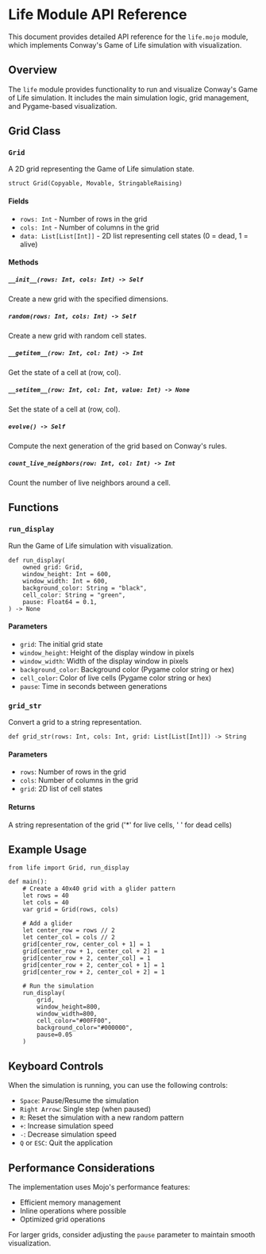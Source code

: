 # Life Module API Reference

This document provides detailed API reference for the `life.mojo` module, which implements Conway's Game of Life simulation with visualization.

## Overview

The `life` module provides functionality to run and visualize Conway's Game of Life simulation. It includes the main simulation logic, grid management, and Pygame-based visualization.

## Grid Class

### `Grid`

A 2D grid representing the Game of Life simulation state.

```mojo
struct Grid(Copyable, Movable, StringableRaising)
```

#### Fields
- `rows: Int` - Number of rows in the grid
- `cols: Int` - Number of columns in the grid
- `data: List[List[Int]]` - 2D list representing cell states (0 = dead, 1 = alive)

#### Methods

##### `__init__(rows: Int, cols: Int) -> Self`
Create a new grid with the specified dimensions.

##### `random(rows: Int, cols: Int) -> Self`
Create a new grid with random cell states.

##### `__getitem__(row: Int, col: Int) -> Int`
Get the state of a cell at (row, col).

##### `__setitem__(row: Int, col: Int, value: Int) -> None`
Set the state of a cell at (row, col).

##### `evolve() -> Self`
Compute the next generation of the grid based on Conway's rules.

##### `count_live_neighbors(row: Int, col: Int) -> Int`
Count the number of live neighbors around a cell.

## Functions

### `run_display`

Run the Game of Life simulation with visualization.

```mojo
def run_display(
    owned grid: Grid,
    window_height: Int = 600,
    window_width: Int = 600,
    background_color: String = "black",
    cell_color: String = "green",
    pause: Float64 = 0.1,
) -> None
```

#### Parameters
- `grid`: The initial grid state
- `window_height`: Height of the display window in pixels
- `window_width`: Width of the display window in pixels
- `background_color`: Background color (Pygame color string or hex)
- `cell_color`: Color of live cells (Pygame color string or hex)
- `pause`: Time in seconds between generations

### `grid_str`

Convert a grid to a string representation.

```mojo
def grid_str(rows: Int, cols: Int, grid: List[List[Int]]) -> String
```

#### Parameters
- `rows`: Number of rows in the grid
- `cols`: Number of columns in the grid
- `grid`: 2D list of cell states

#### Returns
A string representation of the grid ('*' for live cells, ' ' for dead cells)

## Example Usage

```mojo
from life import Grid, run_display

def main():
    # Create a 40x40 grid with a glider pattern
    let rows = 40
    let cols = 40
    var grid = Grid(rows, cols)
    
    # Add a glider
    let center_row = rows // 2
    let center_col = cols // 2
    grid[center_row, center_col + 1] = 1
    grid[center_row + 1, center_col + 2] = 1
    grid[center_row + 2, center_col] = 1
    grid[center_row + 2, center_col + 1] = 1
    grid[center_row + 2, center_col + 2] = 1
    
    # Run the simulation
    run_display(
        grid,
        window_height=800,
        window_width=800,
        cell_color="#00FF00",
        background_color="#000000",
        pause=0.05
    )
```

## Keyboard Controls

When the simulation is running, you can use the following controls:

- `Space`: Pause/Resume the simulation
- `Right Arrow`: Single step (when paused)
- `R`: Reset the simulation with a new random pattern
- `+`: Increase simulation speed
- `-`: Decrease simulation speed
- `Q` or `ESC`: Quit the application

## Performance Considerations

The implementation uses Mojo's performance features:
- Efficient memory management
- Inline operations where possible
- Optimized grid operations

For larger grids, consider adjusting the `pause` parameter to maintain smooth visualization.
